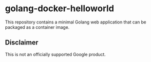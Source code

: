 # golang-docker-helloworld

This repository contains a minimal Golang web application that can be
packaged as a container image.

## Disclaimer

This is not an officially supported Google product.

